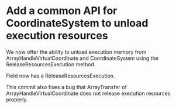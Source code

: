 # Add a common API for CoordinateSystem to unload execution resources

We now offer the ability to unload execution memory from ArrayHandleVirtualCoordinate
and CoordinateSystem using the ReleaseResourcesExecution method.

Field now has a ReleaseResourcesExecution.

This commit also fixes a bug that ArrayTransfer of ArrayHandleVirtualCoordinate
does not release execution resources properly.

